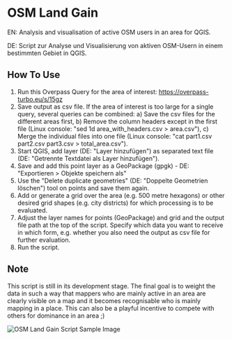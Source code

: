 # OSM Land Gain
EN: Analysis and visualisation of active OSM users in an area for QGIS.

DE: Script zur Analyse und Visualisierung von aktiven OSM-Usern in einem bestimmten Gebiet in QGIS.

## How To Use
1. Run this Overpass Query for the area of interest: https://overpass-turbo.eu/s/15gz
2. Save output as csv file. If the area of interest is too large for a single query, several queries can be combined: a) Save the csv files for the different areas first, b) Remove the column headers except in the first file (Linux console: "sed 1d area_with_headers.csv > area.csv"), c) Merge the individual files into one file (Linux console: "cat part1.csv part2.csv part3.csv > total_area.csv").
3. Start QGIS, add layer (DE: "Layer hinzufügen") as separated text file (DE: "Getrennte Textdatei als Layer hinzufügen").
4. Save and add this point layer as a GeoPackage (gpgk) - DE: "Exportieren > Objekte speichern als"
5. Use the "Delete duplicate geometries" (DE: "Doppelte Geometrien löschen") tool on points and save them again.
6. Add or generate a grid over the area (e.g. 500 metre hexagons) or other desired grid shapes (e.g. city districts) for which processing is to be evaluated.
7. Adjust the layer names for points (GeoPackage) and grid and the output file path at the top of the script. Specify which data you want to receive in which form, e.g. whether you also need the output as csv file for further evaluation.
8. Run the script.

## Note
This script is still in its development stage. The final goal is to weight the data in such a way that mappers who are mainly active in an area are clearly visible on a map and it becomes recognisable who is mainly mapping in a place. This can also be a playful incentive to compete with others for dominance in an area ;)

![OSM Land Gain Script Sample Image](https://wiki.openstreetmap.org/w/images/d/d7/Osm-land-gain.jpg)

